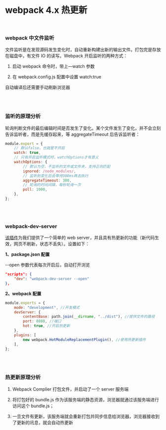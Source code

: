 # webpack 4.x 热更新

</br>

### webpack 中文件监听

文件监听是在发现源码发生变化时，自动重新构建出新的输出文件。打包完是存放在磁盘中，有文件 IO 的读写。Webpack 开启监听的两种方式：

1. 启动 webpack 命令时，带上—watch 参数

2. 在 webpack.config.js 配置中设置 watch:true

自动编译后还需要手动刷新浏览器

</br>
</br>

### 监听的原理分析

轮询判断文件的最后编辑时间是否发生了变化。某个文件发生了变化，并不会立刻告诉监听者，而是先缓存起来，等 aggregateTimeout 后告诉监听者：

```javascript
module.export = {
    // 默认false，也就是不开启
    watch: true,
    // 只有开启监听模式时，watchOptions才有意义
    watchOptions: {
        // 默认为空，不监听的文件或文件夹，支持正则匹配
        ignored: /node_modules/,
        // 监听到变化后会等待300ms再去执行
        aggregateTimeout: 300,
        // 轮询的时间间隔，每秒轮询一次
        poll: 1000,
    },
};
```

</br>
</br>

### webpack-dev-server

[该插件](https://webpack.docschina.org/configuration/dev-server/)为我们提供了一个简单的 web server，并且具有热更新的功能（新代码生效，网页不刷新，状态不丢失）。设置如下：

**1、package.json 配置**

--open 参数代表每次开启后，自动打开浏览

```json
"scripts": {
    "dev": "webpack-dev-server --open"
},
```

**2、webpack 配置**

```javascript
module.exports = {
    mode: "development", //开发模式
    devServer: {
        contentBase: path.join(__dirname, "../dist"), //提供文件的路径
        port: 8888, //端口
        hot: true, //开启热更新
    },
    plugins: [
        new webpack.HotModuleReplacementPlugin(), //使用热更新插件
    ],
};
```

</br>
</br>

### 热更新原理分析

1. Webpack Complier 打包文件，并启动了一个 server 服务端

2. 将打包好的 bundle.js 作为该服务端的静态资源，浏览器就通过该服务端进行访问这个 bundle.js；

3. 一旦文件有更新，该服务端就会重新打包并同步信息给浏览器，浏览器接收到了更新的讯息，就会自动热更新

</br>
</br>
